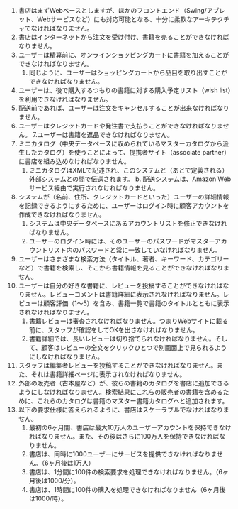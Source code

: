 1. 書店はまずWebベースとしますが、ほかのフロントエンド（Swing/アプレット、Webサービスなど）にも対応可能となる、十分に柔軟なアーキテクチャでなければなりません。
2. 書店はインターネットから注文を受け付け、書籍を売ることができなければなりません。
3. ユーザーは精算前に、オンラインショッピングカートに書籍を加えることができなければなりません。
    1. 同じように、ユーザーはショッピングカートから品目を取り出すことができなければなりません。
4. ユーザーは、後で購入するつもりの書籍に対する購入予定リスト（wish list）を利用できなければなりません。
5. 配送前であれば、ユーザーは注文をキャンセルすることが出来なければなりません。
6. ユーザーはクレジットカードや発注書で支払うことができなければなりません。
7.ユーザーは書籍を返品できなければなりません。
8. ミニカタログ（中央データベースに収められているマスターカタログから派生したカタログ）を使うことによって、提携者サイト（associate partner）に書店を組み込めなければなりません。
    1. ミニカタログはXMLで記述され、このシステムと（あとで定義される）外部システムとの間で伝送されます。    b. 配送システムは、Amazon Webサービス経由で実行されなければなりません。
9. システムが（名前、住所、クレジットカードといった）ユーザーの詳細情報を記録できるようにするために、ユーザーはログイン時に顧客アカウントを作成できなければなりません。
    1. システムは中央データベースにあるアカウントリストを修正できなければなりません。
    1. ユーザーのログイン時には、そのユーザーのパスワードがマスターアカウントリスト内のパスワードと常に一致していなければなりません。
10. ユーザーはさまざまな検索方法（タイトル、著者、キーワード、カテゴリーなど）で書籍を検索し、そこから書籍情報を見ることができなければなりません。
11. ユーザーは自分の好きな書籍に、レビューを投稿することができなければなりません。レビューコメントは書籍詳細に表示されなければなりません。レビューは顧客評価（1～5）を含み、書籍一覧で書籍のタイトルとともに表示されなければなりません。
    1. 書籍レビューは審査されなければなりません。つまりWebサイトに載る前に、スタッフが確認をしてOKを出さなければなりません。
    1. 書籍詳細では、長いレビューは切り捨てられなければなりません。そして、顧客はレビューの全文をクリックひとつで別画面上で見られるようにしなければなりません。
12. スタッフは編集者レビューを投稿することができなければなりません。また、それは書籍詳細ページに表示されなければなりません。
13. 外部の販売者（古本屋など）が、彼らの書籍のカタログを書店に追加できるようにしなければなりません。検索結果にこれらの販売者の書籍を含めるために、これらのカタログは書籍のマスター書籍カタログへと追加されます。
14. 以下の要求仕様に答えられるように、書店はスケーラブルでなければなりません。
    1. 最初の6ヶ月間、書店は最大10万人のユーザーアカウントを保持できなければなりません。また、その後はさらに100万人を保持できなければなりません。
    1. 書店は、同時に1000ユーザーにサービスを提供できなければなりません。（6ヶ月後は1万人）
    1. 書店は、1分間に100件の検索要求を処理できなければなりません。（6ヶ月後は1000/分）。
    1. 書店は、1時間に100件の購入を処理できなければなりません（6ヶ月後は1000/時）。
